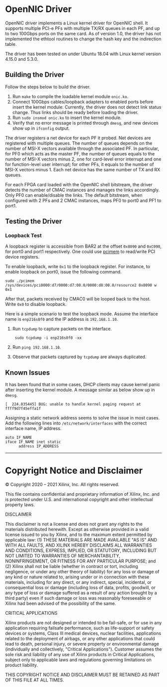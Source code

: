 # OpenNIC Driver

OpenNIC driver implements a Linux kernel driver for OpenNIC shell.  It supports
multiple PCI-e PFs with multiple TX/RX queues in each PF, and up to two 100Gbps
ports on the same card.  As of version 1.0, the driver has not implemented the
ethtool routines to change the hash key and the indirection table.

The driver has been tested on under Ubuntu 18.04 with Linux kernel version
4.15.0 and 5.3.0.

## Building the Driver

Follow the steps below to build the driver.

1. Run `make` to compile the loadable kernel module `onic.ko`.
2. Connect 100Gbps cables/loopback adapters to enabled ports before insert the
   kernel module.  Currently, the driver does not detect link status change.
   Thus links should be ready before loading the driver.
3. Run `sudo insmod onic.ko` to insert the kernel module.
4. Verify that no error message is printed through `dmesg`, and new devices show
   up in `ifconfig` output.

The driver registers a net device for each PF it probed.  Net devices are
registered with multiple queues.  The number of queues depends on the number of
MSI-X vectors available through the associated PF.  In particular, for PF0 which
acts as the master PF, the number of queues equals to the number of MSI-X
vectors minus 2, one for card-level error interrupt and one for function-level
user interrupt; for other PFs, it equals to the number of MSI-X vectors minus 1.
Each net device has the same number of TX and RX queues.

For each FPGA card loaded with the OpenNIC shell bitstream, the driver detects
the number of CMAC instances and manages the links accordingly.  Only PF0 can
enable/disable the links.  The default bitstream, when configured with 2 PFs and
2 CMAC instances, maps PF0 to port0 and PF1 to port1.

## Testing the Driver

### Loopback Test

A loopback register is accessible from BAR2 at the offset `0x8090` and `0xC090`,
for port0 and port1 respectively.  One could use
[pcimem](https://github.com/billfarrow/pcimem) to read/write PCI device
registers.

To enable loopback, write `0x1` to the loopback register.  For instance, to
enable loopback on port0, issue the following command.

    sudo ./pcimem /sys/devices/pci0000:d7/0000:d7:00.0/0000:d8:00.0/resource2 0x8090 w 0x1

After that, packets received by CMAC0 will be looped back to the host.  Write
`0x0` to disable loopback.

Here is a simple scenario to test the loopback mode.  Assume the interface name
is `enp216s0f0` and the IP address is `192.168.1.10`.

1. Run `tcpdump` to capture packets on the interface.

        sudo tcpdump -i enp216s0f0 -xx

2. Run `ping 192.168.1.10`.
3. Observe that packets captured by `tcpdump` are always duplicated.

## Known Issues

It has been found that in some cases, DHCP clients may cause kernel panic after
inserting the kernel module.  A message similar as below show up in `dmesg`.

    [  224.835445] BUG: unable to handle kernel paging request at ffff9d7f45effa1f

Assigning a static network address seems to solve the issue in most cases.  Add
the following lines into `/etc/network/interfaces` with the correct interface
name, IP address.

    auto IF_NAME
    iface IF_NAME inet static
          address IP_ADDRESS

---

# Copyright Notice and Disclaimer

© Copyright 2020 – 2021 Xilinx, Inc. All rights reserved.

This file contains confidential and proprietary information of Xilinx, Inc. and
is protected under U.S. and international copyright and other intellectual
property laws.

DISCLAIMER

This disclaimer is not a license and does not grant any rights to the materials
distributed herewith.  Except as otherwise provided in a valid license issued to
you by Xilinx, and to the maximum extent permitted by applicable law: (1) THESE
MATERIALS ARE MADE AVAILABLE "AS IS" AND WITH ALL FAULTS, AND XILINX HEREBY
DISCLAIMS ALL WARRANTIES AND CONDITIONS, EXPRESS, IMPLIED, OR STATUTORY,
INCLUDING BUT NOT LIMITED TO WARRANTIES OF MERCHANTABILITY, NONINFRINGEMENT, OR
FITNESS FOR ANY PARTICULAR PURPOSE; and (2) Xilinx shall not be liable (whether
in contract or tort, including negligence, or under any other theory of
liability) for any loss or damage of any kind or nature related to, arising
under or in connection with these materials, including for any direct, or any
indirect, special, incidental, or consequential loss or damage (including loss
of data, profits, goodwill, or any type of loss or damage suffered as a result
of any action brought by a third party) even if such damage or loss was
reasonably foreseeable or Xilinx had been advised of the possibility of the
same.

CRITICAL APPLICATIONS

Xilinx products are not designed or intended to be fail-safe, or for use in any
application requiring failsafe performance, such as life-support or safety
devices or systems, Class III medical devices, nuclear facilities, applications
related to the deployment of airbags, or any other applications that could lead
to death, personal injury, or severe property or environmental damage
(individually and collectively, "Critical Applications"). Customer assumes the
sole risk and liability of any use of Xilinx products in Critical Applications,
subject only to applicable laws and regulations governing limitations on product
liability.

THIS COPYRIGHT NOTICE AND DISCLAIMER MUST BE RETAINED AS PART OF THIS FILE AT
ALL TIMES.
